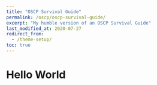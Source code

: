 ```yaml
---
title: "OSCP Survival Guide"
permalink: /oscp/oscp-survival-guide/
excerpt: "My humble version of an OSCP Survival Guide"
last_modified_at: 2020-07-27
redirect_from:
  - /theme-setup/
toc: true
---
```


# Hello World